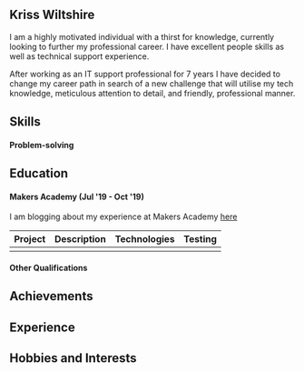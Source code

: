 ## Kriss Wiltshire

I am a highly motivated individual with a thirst for knowledge, currently looking to further my professional career. I have excellent people skills as well as technical support experience.

After working as an IT support professional for 7 years I have decided to change my career path in search of a new challenge that will utilise my tech knowledge, meticulous attention to detail, and friendly, professional manner.

## Skills

#### Problem-solving

## Education

#### Makers Academy (Jul '19 - Oct '19)

I am blogging about my experience at Makers Academy [here](https://medium.com/@kriss.wiltshire)

| Project   | Description | Technologies | Testing |
|---        |---          |---           |---      |
|           |             |              |         |



#### Other Qualifications


## Achievements


## Experience


## Hobbies and Interests
